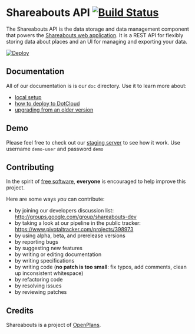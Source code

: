 Shareabouts API [![Build Status](https://secure.travis-ci.org/openplans/shareabouts-api.png)](http://travis-ci.org/openplans/shareabouts-api)
===============

The Shareabouts API is the data storage and data management component that
powers the [Shareabouts web application](https://github.com/openplans/shareabouts).
It is a REST API for flexibly storing data about places and an UI for managing
and exporting your data.

[![Deploy](https://www.herokucdn.com/deploy/button.png)](https://heroku.com/deploy)

Documentation
-------------
All of our documentation is is our `doc` directory. Use it to learn more about:
* [local setup](https://github.com/openplans/shareabouts-api/blob/master/doc/README.md)
* [how to deploy to DotCloud](https://github.com/openplans/shareabouts-api/blob/master/doc/DEPLOY.md)
* [upgrading from an older version](https://github.com/openplans/shareabouts-api/blob/master/doc/UPGRADE.md)

Demo
------------
Please feel free to check out our [staging server](http://sapistaging-civicworks.dotcloud.com/manage/datasets/) to see how it work. Use username `demo-user` and password `demo`

Contributing
------------
In the spirit of [free software](http://www.fsf.org/licensing/essays/free-sw.html), **everyone** is encouraged to help improve this project.

Here are some ways *you* can contribute:

* by joining our developers discussion list: http://groups.google.com/group/shareabouts-dev
* by taking a look at our pipeline in the public tracker: https://www.pivotaltracker.com/projects/398973
* by using alpha, beta, and prerelease versions
* by reporting bugs
* by suggesting new features
* by writing or editing documentation
* by writing specifications
* by writing code (**no patch is too small**: fix typos, add comments, clean up inconsistent whitespace)
* by refactoring code
* by resolving issues
* by reviewing patches

Credits
-------------
Shareabouts is a project of [OpenPlans](http://openplans.org).

